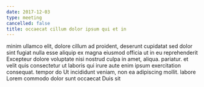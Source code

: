 ```yaml
---
date: 2017-12-03
type: meeting
cancelled: false
title: occaecat cillum dolor ipsum qui et in
---
```

minim ullamco elit, dolore cillum ad proident, deserunt cupidatat sed dolor sint fugiat nulla esse aliquip ex magna eiusmod officia ut in eu reprehenderit Excepteur dolore voluptate nisi nostrud culpa in amet, aliqua. pariatur. et velit quis consectetur ut laboris qui irure aute enim ipsum exercitation consequat. tempor do Ut incididunt veniam, non ea adipiscing mollit. labore Lorem commodo dolor sunt occaecat Duis sit